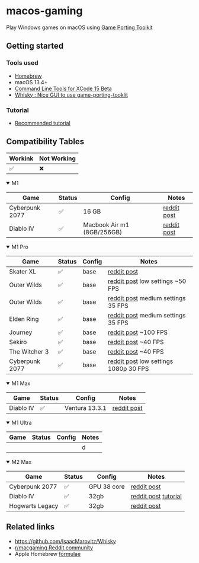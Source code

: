 # macos-gaming

Play Windows games on macOS using [Game Porting Toolkit](https://developer.apple.com/videos/play/wwdc2023/10123/)

## Getting started

### Tools used

- [Homebrew](https://brew.sh/)
- macOS 13.4+
- [Command Line Tools for XCode 15 Beta](https://developer.apple.com/download/all/?q=Command%20line%20tools%20for%20XCode%2015%20beta)
- [Whisky : Nice GUI to use game-porting-tooklit](https://github.com/IsaacMarovitz/Whisky)

### Tutorial

- [Recommended tutorial](https://t.co/uLSduBVpM8)

## Compatibility Tables

| Workink | Not Working |
| ------- | ----------- |
| ✅      | ❌          |

<details open>
  <summary>M1</summary>

| Game           | Status | Config                     | Notes                                                                                                             |
| -------------- | ------ | -------------------------- | ----------------------------------------------------------------------------------------------------------------- |
| Cyberpunk 2077 | ✅     | 16 GB                      | [reddit post](https://www.reddit.com/r/macgaming/comments/142vjdz/i_got_cyberpunk_2077_running_on_an_m1_macbook/) |
| Diablo IV      | ✅     | Macbook Air m1 (8GB/256GB) | [reddit post](https://www.reddit.com/r/macgaming/comments/143vwcy/diablo_iv_running_on_macbook_air_m1_8gb256gb/)  |

</details>

<details open>
  <summary>M1 Pro</summary>
  
| Game           | Status | Config | Notes                                                                                                                                              |
| -------------- | ------ | ------ | -------------------------------------------------------------------------------------------------------------------------------------------------- |
| Skater XL      | ✅     | base   | [reddit post](https://www.reddit.com/r/macgaming/comments/143jo8c/skater_xl_running_on_m1_pro_base_model_wgame/)                                   |
| Outer Wilds    | ✅     | base   | [reddit post](https://www.reddit.com/r/macgaming/comments/1439cpz/some_games_i_tested_through_porting_toolkit/?sort=new) low settings ~50 FPS      |
| Outer Wilds    | ✅     | base   | [reddit post](https://www.reddit.com/r/macgaming/comments/1439cpz/some_games_i_tested_through_porting_toolkit/?sort=new) medium settings 35 FPS    |
| Elden Ring     | ✅     | base   | [reddit post](https://www.reddit.com/r/macgaming/comments/1439cpz/some_games_i_tested_through_porting_toolkit/?sort=new) medium settings 35 FPS    |
| Journey        | ✅     | base   | [reddit post](https://www.reddit.com/r/macgaming/comments/1439cpz/some_games_i_tested_through_porting_toolkit/?sort=new) ~100 FPS                  |
| Sekiro         | ✅     | base   | [reddit post](https://www.reddit.com/r/macgaming/comments/1439cpz/some_games_i_tested_through_porting_toolkit/?sort=new) ~40 FPS                   |
| The Witcher 3  | ✅     | base   | [reddit post](https://www.reddit.com/r/macgaming/comments/1439cpz/some_games_i_tested_through_porting_toolkit/?sort=new) ~40 FPS                   |
| Cyberpunk 2077 | ✅     | base   | [reddit post](https://www.reddit.com/r/macgaming/comments/1439cpz/some_games_i_tested_through_porting_toolkit/?sort=new) low settings 1080p 30 FPS |

</details>

<details open>
  <summary>M1 Max</summary>
  
| Game      | Status | Config         | Notes                                                                                                     |
| --------- | ------ | -------------- | --------------------------------------------------------------------------------------------------------- |
| Diablo IV | ✅     | Ventura 13.3.1 | [reddit post](https://www.reddit.com/r/macgaming/comments/143aii6/diablo_4_on_m1_max_macos_ventura_1331/) |

</details>

<details open>
  <summary>M1 Ultra</summary>

| Game | Status | Config | Notes |
| ---- | ------ | ------ | ----- |
|      |        |        | d     |

</details>

<details open>
  <summary>M2 Max</summary>

| Game            | Status | Config      | Notes                                                                                                                                                                                               |
| --------------- | ------ | ----------- | --------------------------------------------------------------------------------------------------------------------------------------------------------------------------------------------------- |
| Cyberpunk 2077  | ✅     | GPU 38 core | [reddit post](https://www.reddit.com/r/macgaming/comments/1435ukq/cyberpunk_on_m2_max_wgame_porting_toolkit/)                                                                                       |
| Diablo IV       | ✅     | 32gb        | [reddit post](https://www.reddit.com/r/macgaming/comments/14307be/diablo_iv_on_m2_max_using_macos_sonoma_and_game/) [tutorial](https://www.reddit.com/r/macgaming/comments/14307be/comment/jn7dxzo) |
| Hogwarts Legacy | ✅     | 32gb        | [reddit post](https://www.reddit.com/r/macgaming/comments/14342uz/hogwarts_legacy_on_m2_max/)                                                                                                       |

</details>

## Related links

- <https://github.com/IsaacMarovitz/Whisky>
- [r/macgaming Reddit community](https://www.reddit.com/r/macgaming/)
- Apple Homebrew [formulae](https://github.com/apple/homebrew-apple)

